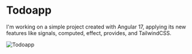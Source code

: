 # Todoapp

I'm working on a simple project created with Angular 17, applying its new features like signals, computed, effect, provides, and TailwindCSS.

![Todoapp](https://github.com/user-attachments/assets/66126d86-d6ae-41a2-a396-b0102c068e37)
